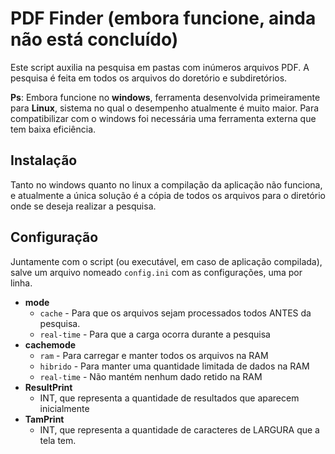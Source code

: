 # PDF Finder (embora funcione, ainda não está concluído)

Este script auxilia na pesquisa em pastas com inúmeros arquivos PDF. A pesquisa é feita em todos os arquivos do doretório e subdiretórios.

**Ps**: Embora funcione no **windows**, ferramenta desenvolvida primeiramente para **Linux**, sistema no qual o desempenho atualmente é muito maior.
Para compatibilizar com o windows foi necessária uma ferramenta externa que tem baixa eficiência.

## Instalação

Tanto no windows quanto no linux a compilação da aplicação não funciona, e atualmente a única solução é a cópia de todos os arquivos para o diretório onde se deseja realizar a pesquisa.

## Configuração

Juntamente com o script (ou executável, em caso de aplicação compilada), salve um arquivo nomeado `config.ini` com as configurações, uma por linha.

- **mode**
    - `cache` - Para que os arquivos sejam processados todos ANTES da pesquisa.
    - `real-time` - Para que a carga ocorra durante a pesquisa
- **cachemode**
    - `ram` - Para carregar e manter todos os arquivos na RAM
    - `hibrido` - Para manter uma quantidade limitada de dados na RAM
    - `real-time` - Não mantém nenhum dado retido na RAM
- **ResultPrint**
    - INT, que representa a quantidade de resultados que aparecem inicialmente
- **TamPrint**
    - INT, que representa a quantidade de caracteres de LARGURA que a tela tem.
